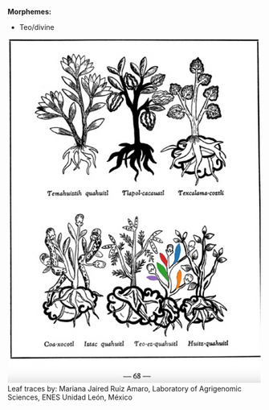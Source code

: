 
**Morphemes:**

- Teo/divine

![M_ID035_p068_06_Teo-ezquahuitl.png](assets/M_ID035_p068_06_Teo-ezquahuitl.png)  
Leaf traces by: Mariana Jaired Ruíz Amaro, Laboratory of Agrigenomic Sciences, ENES Unidad León, México  
